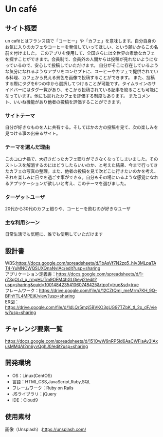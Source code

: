 # Un café

## サイト概要
un caféとはフランス語で「コーヒー」や「カフェ」を意味します。自分自身のお気に入りのカフェやコーヒーを発信していってほしい、という願いからこの名前を付けました。 このアプリを使用して、全国さらには全世界の素敵なカフェを探すことができます。会員制で、会員外の人間からは投稿が見れないようになっているので、安心して投稿していただけます。 自分がそこに存在しているような気分になれるようなアプリをコンセプトに、コーヒーやカフェで提供されている料理、カフェから見える景色を画像で投稿することができます。 また、投稿する際にタグを6つの中から選択してつけることが可能です。タイムラインのサイドバーにはタグ一覧があり、そこから投稿されている記事を絞ることも可能になっています。他にも訪れたカフェを評価する制度もあります。 またコメント、いいね機能があり他者の投稿を評価することができます。

### サイトテーマ
自分が好きなものを人に共有する。そしてほかの方の投稿を見て、次の楽しみを見つける事の出来るサイト。

### テーマを選んだ理由
このコロナ禍で、大好きだったカフェ廻りができなくなってしまいました。そのストレスを解消するのにはどうしたらいいのか、と考えた結果、今まで行ってきたカフェの写真の整理。また、他者の投稿を見て次どこに行きたいのかを考え、それを楽しみに日々を過ごす事ができる。自分もその場にいるような感覚になれるアプリケーションが欲しいと考え、このテーマを選びました。

### ターゲットユーザ
20代から30代のカフェ廻りや、コーヒーを飲むのが好きなユーザ

### 主な利用シーン
日常生活でも気軽に、誰でも使用していただけます

## 設計書
WBS:https://docs.google.com/spreadsheets/d/1bAsVf7N2zq5_hIv3MLpaTAT4-YuMNOWQSUXQnaNvIAc/edit?usp=sharing<br>
アプリケーション定義書：https://docs.google.com/spreadsheets/d/1-rZ3gOLd_q_rmgHUTm9OEM4hGLGjevj2/edit?usp=sharing&ouid=100148423541060748425&rtpof=true&sd=true<br>
フレームワーク：https://drive.google.com/file/d/12CZtQmj_meMrm7KH_9Q-BFhYTL4MPEjK/view?usp=sharing<br>
ER図：https://drive.google.com/file/d/1dLQr5mzj5BVKO3gUG97TZbK_tl_2o_dF/view?usp=sharing<br>

## チャレンジ要素一覧
https://docs.google.com/spreadsheets/d/151OwW9nRP5ld6AaCWFiaAy3IAxusMMdAI2m6yvQghJ0/edit?usp=sharing

## 開発環境
- OS：Linux(CentOS)
- 言語：HTML,CSS,JavaScript,Ruby,SQL
- フレームワーク：Ruby on Rails
- JSライブラリ：jQuery
- IDE：Cloud9

## 使用素材
画像（Unsplash）:https://unsplash.com/
